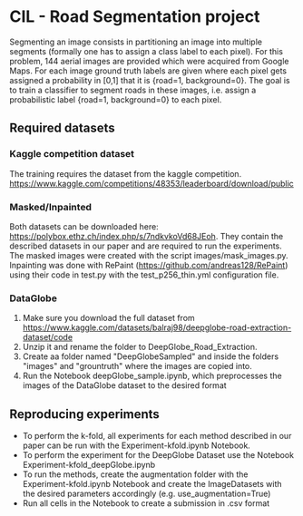 # CIL - Road Segmentation project
Segmenting an image consists in partitioning an image into multiple segments (formally 
one has to assign a class label to each pixel).
For this problem,  144 aerial images are provided which were acquired from Google Maps. For each image
ground truth labels are given where each pixel gets assigned a probability in [0,1] that it 
is {road=1, background=0}. The goal is to train a classifier to segment roads in these images, 
i.e. assign a probabilistic label {road=1, background=0} to each pixel.

## Required datasets
### Kaggle competition dataset
The training requires the dataset from the kaggle competition. https://www.kaggle.com/competitions/48353/leaderboard/download/public

### Masked/Inpainted
Both datasets can be downloaded here: https://polybox.ethz.ch/index.php/s/7ndkvkoVd68JEoh.
They contain the described datasets in our paper and are required to run the experiments. The masked images were created with the script images/mask_images.py. Inpainting was done with RePaint (https://github.com/andreas128/RePaint) using their code in test.py with the test_p256_thin.yml configuration file.

### DataGlobe
1. Make sure you download the full dataset from https://www.kaggle.com/datasets/balraj98/deepglobe-road-extraction-dataset/code
2. Unzip it and rename the folder to DeepGlobe_Road_Extraction. 
3. Create aa folder named "DeepGlobeSampled" and inside the folders "images" and "grountruth" where the images are copied into.
4. Run the Notebook deepGlobe_sample.ipynb, which preprocesses the images of the DataGlobe dataset to the desired format

## Reproducing experiments
- To perform the k-fold, all experiments for each method described in our paper can be run with the Experiment-kfold.ipynb Notebook.
- To perform the experiment for the DeepGlobe Dataset use the Notebook Experiment-kfold_deepGlobe.ipynb
- To run the methods, create the augmentation folder with the Experiment-kfold.ipynb Notebook and create the ImageDatasets with the
desired parameters accordingly (e.g. use_augmentation=True)
- Run all cells in the Notebook to create a submission in .csv format
